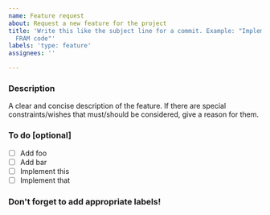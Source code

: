 ```yaml
---
name: Feature request
about: Request a new feature for the project
title: 'Write this like the subject line for a commit. Example: "Implement low-level
  FRAM code"'
labels: 'type: feature'
assignees: ''

---
```


### Description

A clear and concise description of the feature. If there are special constraints/wishes that must/should be considered, give a reason for them.


### To do [optional]

- [ ] Add foo
- [ ] Add bar
- [ ] Implement this
- [ ] Implement that

### Don't forget to add appropriate labels!
